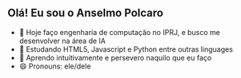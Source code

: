 ## Olá! Eu sou o Anselmo Polcaro
- 🔭 Hoje faço engenharia de computação no IPRJ, e busco me desenvolver na área de IA
- 🌱 Estudando HTML5, Javascript e Python entre outras linguages
- 💬 Aprendo intuitivamente e persevero naquilo que eu faço
- 😄 Pronouns: ele/dele



